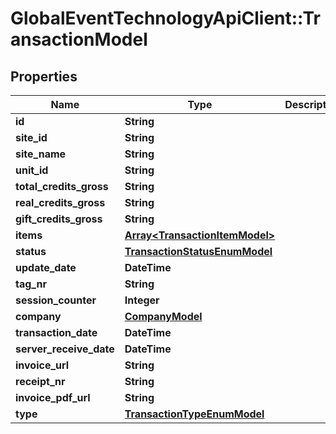 # GlobalEventTechnologyApiClient::TransactionModel

## Properties
Name | Type | Description | Notes
------------ | ------------- | ------------- | -------------
**id** | **String** |  | 
**site_id** | **String** |  | [optional] 
**site_name** | **String** |  | [optional] 
**unit_id** | **String** |  | [optional] 
**total_credits_gross** | **String** |  | 
**real_credits_gross** | **String** |  | 
**gift_credits_gross** | **String** |  | 
**items** | [**Array&lt;TransactionItemModel&gt;**](TransactionItemModel.md) |  | [optional] 
**status** | [**TransactionStatusEnumModel**](TransactionStatusEnumModel.md) |  | 
**update_date** | **DateTime** |  | 
**tag_nr** | **String** |  | [optional] 
**session_counter** | **Integer** |  | [optional] 
**company** | [**CompanyModel**](CompanyModel.md) |  | [optional] 
**transaction_date** | **DateTime** |  | [optional] 
**server_receive_date** | **DateTime** |  | 
**invoice_url** | **String** |  | [optional] 
**receipt_nr** | **String** |  | [optional] 
**invoice_pdf_url** | **String** |  | [optional] 
**type** | [**TransactionTypeEnumModel**](TransactionTypeEnumModel.md) |  | 


